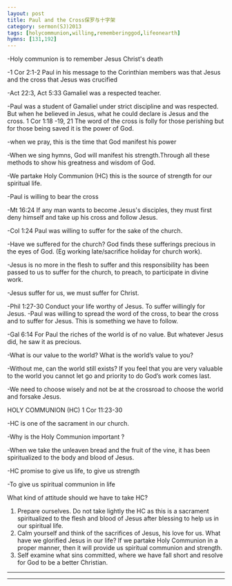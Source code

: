 ```yaml
---
layout: post
title: Paul and the Cross保罗与十字架
category: sermon(SJ)2013
tags: [holycommunion,willing,rememberinggod,lifeonearth]
hymns: [131,192]
---
```

-Holy communion is to remember Jesus Christ's death

-1 Cor 2:1-2 Paul in his message to the Corinthian members was that Jesus and the cross that Jesus was crucified

-Act 22:3, Act 5:33 Gamaliel was a respected teacher.

-Paul was a student of Gamaliel under strict discipline and was respected. But when he believed in Jesus, what he could declare is Jesus and the cross.
1 Cor 1:18 -19, 21 The word of the cross is folly for those perishing but for those being saved it is the power of God.

-when we pray, this is the time that God manifest his power 

-When we sing hymns, God will manifest his strength.Through all these methods to show his greatness and wisdom of God.

-We partake Holy Communion (HC) this is the source of strength for our spiritual life.

-Paul is willing to bear the cross

-Mt 16:24 If any man wants to become Jesus's disciples, they must first deny himself and take up his cross and follow Jesus.

-Col 1:24 Paul was willing to suffer for the sake of the church.

-Have we suffered for the church? God finds these sufferings precious in the eyes of God. (Eg working late/sacrifice holiday for church work).

-Jesus is no more in the flesh to suffer and this responsibility has been passed to us to suffer for the church, to preach, to participate in divine work.

-Jesus suffer for us, we must suffer for Christ.

-Phil 1:27-30 Conduct your life worthy of Jesus. To suffer willingly for Jesus. -Paul was willing to spread the word of the cross, to bear the cross and to suffer for Jesus. This is something we have to follow.

-Gal 6:14 For Paul the riches of the world is of no value. But whatever Jesus did, he saw it as precious.  

-What is our value to the world? What is the world’s value to you?

-Without me, can the world still exists? If you feel that you are very valuable to the world you cannot let go and priority to do God’s work comes last.

-We need to choose wisely and not be at the crossroad to choose the world and forsake Jesus. 

HOLY COMMUNION (HC) 
1 Cor 11:23-30 

-HC is one of the sacrament in our church. 

-Why is the Holy Communion important ? 

-When we take the unleaven bread and the fruit of the vine, it has been spiritualized to the body and blood of Jesus.

-HC promise to give us life, to give us strength

-To give us spiritual communion in life

What kind of attitude should we have to take HC?
1)	Prepare ourselves. Do not take lightly the HC as this is a sacrament spiritualized to the flesh and blood of Jesus after blessing to help us in our spiritual life.
2)	Calm yourself and think of the sacrifices of Jesus, his love for us. What have we glorified Jesus in our life? If we partake Holy Communion in a proper manner, then it will provide us spiritual communion and strength.
3)	Self examine what sins committed, where we have fall short  and resolve for God to be a better Christian.




----
****
